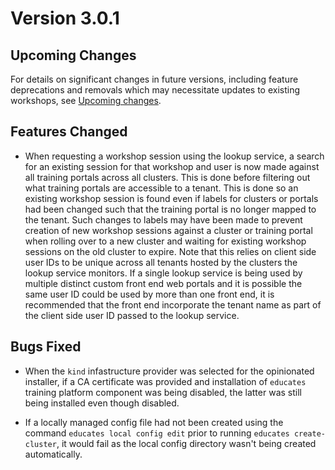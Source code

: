 Version 3.0.1
=============

Upcoming Changes
----------------

For details on significant changes in future versions, including feature
deprecations and removals which may necessitate updates to existing workshops,
see [Upcoming changes](upcoming-changes).

Features Changed
----------------

* When requesting a workshop session using the lookup service, a search for an
  existing session for that workshop and user is now made against all training
  portals across all clusters. This is done before filtering out what training
  portals are accessible to a tenant. This is done so an existing workshop
  session is found even if labels for clusters or portals had been changed such
  that the training portal is no longer mapped to the tenant. Such changes to
  labels may have been made to prevent creation of new workshop sessions against
  a cluster or training portal when rolling over to a new cluster and waiting
  for existing workshop sessions on the old cluster to expire. Note that this
  relies on client side user IDs to be unique across all tenants hosted by the
  clusters the lookup service monitors. If a single lookup service is being used
  by multiple distinct custom front end web portals and it is possible the same
  user ID could be used by more than one front end, it is recommended that the
  front end incorporate the tenant name as part of the client side user ID
  passed to the lookup service.

Bugs Fixed
----------

* When the `kind` infastructure provider was selected for the opinionated
  installer, if a CA certificate was provided and installation of `educates`
  training platform component was being disabled, the latter was still being
  installed even though disabled.

* If a locally managed config file had not been created using the command
  `educates local config edit` prior to running `educates create-cluster`, it
  would fail as the local config directory wasn't being created automatically.
